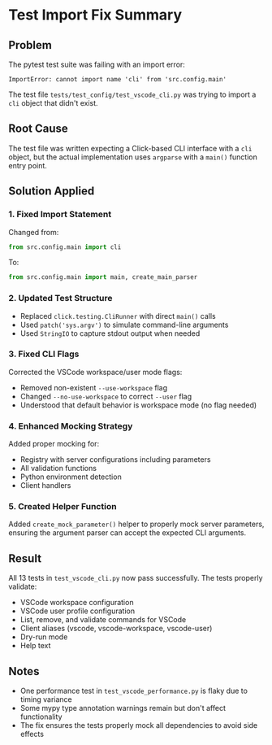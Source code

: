 # Test Import Fix Summary

## Problem
The pytest test suite was failing with an import error:
```
ImportError: cannot import name 'cli' from 'src.config.main'
```

The test file `tests/test_config/test_vscode_cli.py` was trying to import a `cli` object that didn't exist.

## Root Cause
The test file was written expecting a Click-based CLI interface with a `cli` object, but the actual implementation uses `argparse` with a `main()` function entry point.

## Solution Applied

### 1. Fixed Import Statement
Changed from:
```python
from src.config.main import cli
```
To:
```python
from src.config.main import main, create_main_parser
```

### 2. Updated Test Structure
- Replaced `click.testing.CliRunner` with direct `main()` calls
- Used `patch('sys.argv')` to simulate command-line arguments
- Used `StringIO` to capture stdout output when needed

### 3. Fixed CLI Flags
Corrected the VSCode workspace/user mode flags:
- Removed non-existent `--use-workspace` flag
- Changed `--no-use-workspace` to correct `--user` flag
- Understood that default behavior is workspace mode (no flag needed)

### 4. Enhanced Mocking Strategy
Added proper mocking for:
- Registry with server configurations including parameters
- All validation functions
- Python environment detection
- Client handlers

### 5. Created Helper Function
Added `create_mock_parameter()` helper to properly mock server parameters, ensuring the argument parser can accept the expected CLI arguments.

## Result
All 13 tests in `test_vscode_cli.py` now pass successfully. The tests properly validate:
- VSCode workspace configuration
- VSCode user profile configuration  
- List, remove, and validate commands for VSCode
- Client aliases (vscode, vscode-workspace, vscode-user)
- Dry-run mode
- Help text

## Notes
- One performance test in `test_vscode_performance.py` is flaky due to timing variance
- Some mypy type annotation warnings remain but don't affect functionality
- The fix ensures the tests properly mock all dependencies to avoid side effects
